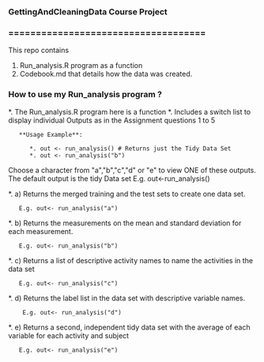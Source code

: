###  GettingAndCleaningData Course Project
###   ====================================

This repo contains 

1. Run_analysis.R program as a function
2. Codebook.md that details how the data was created.

### How to use my Run_analysis program ?

 *. The Run_analysis.R program here is a function
 *. Includes a switch list to display individual Outputs as in the Assignment questions 1 to 5

	   **Usage Example**: 
	   
	      *. out <- run_analysis() # Returns just the Tidy Data Set
	      *. out <- run_analysis("b") 
    
 Choose a character from "a","b","c","d" or "e" to view ONE of these outputs. 
 The default output is the tidy Data set E.g. out<-run_analysis()   

 *. a) Returns the merged training and the test sets to create one data set.
 
       E.g. out<- run_analysis("a")
       
 *. b) Returns the measurements on the mean and standard deviation for each measurement. 
 
       E.g. out<- run_analysis("b")
       
 *. c) Returns a list of descriptive activity names to name the activities in the data set
 
       E.g. out<- run_analysis("c")
       
 *. d) Returns the label list in the data set with descriptive variable names. 
 
        E.g. out<- run_analysis("d")
        
 *. e) Returns a second, independent tidy data set with the average of each variable for each activity and subject
       
       E.g. out<- run_analysis("e")

